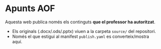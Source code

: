 # Apunts AOF

Aquesta web publica només els continguts **que el professor ha autoritzat**.

- Els originals (.docx/.ods/.pptx) viuen a la carpeta `source/` del repositori.
- Només el que estigui al manifest `publish.yaml` es converteix/mostra aquí.
